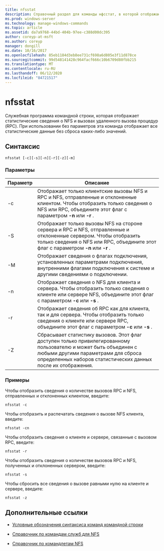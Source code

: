 ```yaml
---
title: nfsstat
description: Справочный раздел для команды нфсстат, в которой отображаются статистические сведения о NFS и вызовах удаленного вызова процедур (RPC).
ms.prod: windows-server
ms.technology: manage-windows-commands
ms.topic: article
ms.assetid: da7a9768-44bd-404b-97ee-c388d00dc395
author: coreyp-at-msft
ms.author: coreyp
manager: dongill
ms.date: 10/16/2017
ms.openlocfilehash: 85eb1184d3eb8ee731cf698a6d805e3f11d878ce
ms.sourcegitcommit: 99d548141428c964facf666c10b6709d80fbb215
ms.translationtype: MT
ms.contentlocale: ru-RU
ms.lasthandoff: 06/12/2020
ms.locfileid: "84721517"
---
```

# <a name="nfsstat"></a>nfsstat

Служебная программа командной строки, которая отображает статистические сведения о NFS и вызовах удаленного вызова процедур (RPC). При использовании без параметров эта команда отображает все статистические данные без сброса каких-либо значений.

## <a name="syntax"></a>Синтаксис

```
nfsstat [-c][-s][-n][-r][-z][-m]
```

### <a name="parameters"></a>Параметры

| Параметр | Описание |
| --------- | ----------- |
| -c | Отображает только клиентские вызовы NFS и RPC и NFS, отправленные и отклоненные клиентом. Чтобы отобразить только сведения о NFS или RPC, объедините этот флаг с параметром **-n** или **-r** . |
| -S | Отображает только вызовы NFS на стороне сервера и RPC и NFS, отправленные и отклоненные сервером. Чтобы отобразить только сведения о NFS или RPC, объедините этот флаг с параметром **-n** или **-r** . |
| -M | Отображает сведения о флагах подключения, установленных параметрами подключения, внутренними флагами подключения к системе и другими сведениями о подключении. |
| -n | Отображает сведения о NFS для клиента и сервера. Чтобы отобразить только сведения о клиенте или сервере NFS, объедините этот флаг с параметром **-c** или **-s** . |
| -r | Отображает сведения об RPC как для клиента, так и для сервера. Чтобы отобразить только сведения о клиенте или сервере RPC, объедините этот флаг с параметром **-c** или **-s** . |
| -Z | Сбрасывает статистику вызовов. Этот флаг доступен только привилегированному пользователю и может быть объединен с любыми другими параметрами для сброса определенных наборов статистических данных после их отображения. |

### <a name="examples"></a>Примеры

Чтобы отобразить сведения о количестве вызовов RPC и NFS, отправленных и отклоненных клиентом, введите:

```
nfsstat -c
```

Чтобы отобразить и распечатать сведения о вызове NFS клиента, введите:

```
nfsstat -cn
```

Чтобы отобразить сведения о клиенте и сервере, связанные с вызовом RPC, введите:

```
nfsstat -r
```

Чтобы отобразить сведения о количестве вызовов RPC и NFS, полученных и отклоненных сервером, введите:

```
nfsstat -s
```

Чтобы сбросить все сведения о вызове равными нулю на клиенте и сервере, введите:

```
nfsstat -z
```

## <a name="additional-references"></a>Дополнительные ссылки

- [Условные обозначения синтаксиса команд командной строки](command-line-syntax-key.md)

- [Справочник по командам служб для NFS](services-for-network-file-system-command-reference.md)

- [Справочник по командлетам NFS](https://docs.microsoft.com/powershell/module/nfs)
